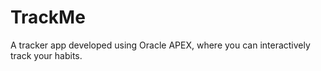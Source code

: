 # TrackMe
A tracker app developed using Oracle APEX, where you can interactively track your habits.
